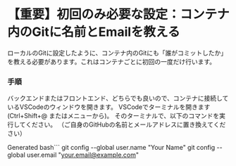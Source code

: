 # 【重要】初回のみ必要な設定：コンテナ内のGitに名前とEmailを教える

ローカルのGitに設定したように、コンテナ内のGitにも「誰がコミットしたか」を教える必要があります。これはコンテナごとに初回の一度だけ行います。

### 手順

バックエンドまたはフロントエンド、どちらでも良いので、コンテナに接続しているVSCodeのウィンドウを開きます。
VSCodeでターミナルを開きます (Ctrl+Shift+@ またはメニューから)。
そのターミナルで、以下のコマンドを実行してください。
（ご自身のGitHubの名前とメールアドレスに置き換えてください）

Generated bash```
git config --global user.name "Your Name"
git config --global user.email "your.email@example.com"
```

